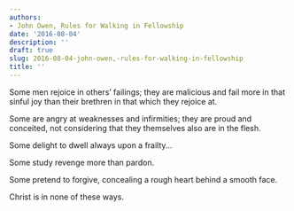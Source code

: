 ```yaml
---
authors:
- John Owen, Rules for Walking in Fellowship
date: '2016-08-04'
description: ''
draft: true
slug: 2016-08-04-john-owen,-rules-for-walking-in-fellowship
title: ''
---
```

Some men rejoice in others’ failings; they are malicious and fail more in that sinful joy than their brethren in that which they rejoice at. 

Some are angry at weaknesses and infirmities; they are proud and conceited, not considering that they themselves also are in the flesh. 

Some delight to dwell always upon a frailty...

Some study revenge more than pardon. 

Some pretend to forgive, concealing a rough heart behind a smooth face.

Christ is in none of these ways.



